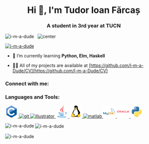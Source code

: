 <h1 align="center">Hi 👋, I'm Tudor Ioan Fărcaș</h1>
<h3 align="center">A student in 3rd year at TUCN</h3>
<img align="right" alt ="center" width="400" src="https://cdn.dribbble.com/users/2660258/screenshots/10744223/gif_lofi.gif">


<p align="left"> <img src="https://komarev.com/ghpvc/?username=i-m-a-dude&label=Profile%20views&color=0e75b6&style=flat" alt="i-m-a-dude" /> </p>

<p align="left"> <a href="https://github.com/ryo-ma/github-profile-trophy"><img src="https://github-profile-trophy.vercel.app/?username=i-m-a-dude" alt="i-m-a-dude" /></a> </p>

- 🌱 I’m currently learning **Python, Elm, Haskell**

- 👨‍💻 All of my projects are available at [https://github.com/I-m-a-Dude/CV](https://github.com/I-m-a-Dude/CV)

<h3 align="left">Connect with me:</h3>
<p align="left">
</p>

<h3 align="left">Languages and Tools:</h3>
<p align="left"> <a href="https://www.cprogramming.com/" target="_blank" rel="noreferrer"> <img src="https://raw.githubusercontent.com/devicons/devicon/master/icons/c/c-original.svg" alt="c" width="40" height="40"/> </a> <a href="https://git-scm.com/" target="_blank" rel="noreferrer"> <img src="https://www.vectorlogo.zone/logos/git-scm/git-scm-icon.svg" alt="git" width="40" height="40"/> </a> <a href="https://www.adobe.com/in/products/illustrator.html" target="_blank" rel="noreferrer"> <img src="https://www.vectorlogo.zone/logos/adobe_illustrator/adobe_illustrator-icon.svg" alt="illustrator" width="40" height="40"/> </a> <a href="https://www.java.com" target="_blank" rel="noreferrer"> <img src="https://raw.githubusercontent.com/devicons/devicon/master/icons/java/java-original.svg" alt="java" width="40" height="40"/> </a> <a href="https://www.linux.org/" target="_blank" rel="noreferrer"> <img src="https://raw.githubusercontent.com/devicons/devicon/master/icons/linux/linux-original.svg" alt="linux" width="40" height="40"/> </a> <a href="https://www.mathworks.com/" target="_blank" rel="noreferrer"> <img src="https://upload.wikimedia.org/wikipedia/commons/2/21/Matlab_Logo.png" alt="matlab" width="40" height="40"/> </a> <a href="https://www.mysql.com/" target="_blank" rel="noreferrer"> <img src="https://raw.githubusercontent.com/devicons/devicon/master/icons/mysql/mysql-original-wordmark.svg" alt="mysql" width="40" height="40"/> </a> <a href="https://www.oracle.com/" target="_blank" rel="noreferrer"> <img src="https://raw.githubusercontent.com/devicons/devicon/master/icons/oracle/oracle-original.svg" alt="oracle" width="40" height="40"/> </a> <a href="https://www.python.org" target="_blank" rel="noreferrer"> <img src="https://raw.githubusercontent.com/devicons/devicon/master/icons/python/python-original.svg" alt="python" width="40" height="40"/> </a> </p>

<p><img align="left" src="https://github-readme-stats.vercel.app/api/top-langs?username=i-m-a-dude&show_icons=true&locale=en&layout=compact" alt="i-m-a-dude" /></p>

<p>&nbsp;<img align="center" src="https://github-readme-stats.vercel.app/api?username=i-m-a-dude&show_icons=true&locale=en" alt="i-m-a-dude" /></p>

<p><img align="center" src="https://github-readme-streak-stats.herokuapp.com/?user=i-m-a-dude&" alt="i-m-a-dude" /></p>

